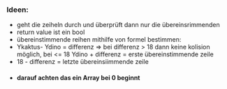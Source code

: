 ### Ideen:
- geht die zeiheln durch und überprüft dann nur die übereinsrimmenden
- return value ist ein bool
- übereinstimmende reihen mithilfe von formel bestimmen:
 - Ykaktus- Ydino = differenz => bei differenz > 18 dann keine kolision möglich,  bei <= 18 Ydino + differenz = erste übereinstimmende zeile
 - 18 - differenz = letzte übereinsiimmende zeile
- #### darauf achten das ein Array bei 0 beginnt
